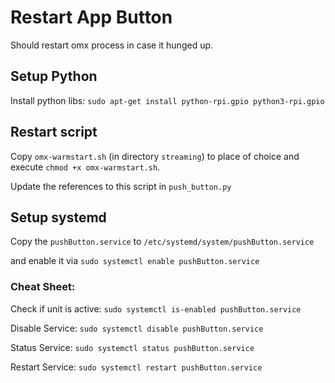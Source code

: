 # Restart App Button
Should restart omx process in case it hunged up.

## Setup Python
Install python libs:
`sudo apt-get install python-rpi.gpio python3-rpi.gpio`

## Restart script
Copy `omx-warmstart.sh` (in directory `streaming`) to place of choice and execute `chmod +x omx-warmstart.sh`.

Update the references to this script in `push_button.py`

## Setup systemd
Copy the `pushButton.service` to `/etc/systemd/system/pushButton.service`

and enable it via `sudo systemctl enable pushButton.service`

### Cheat Sheet:
Check if unit is active:  `sudo systemctl is-enabled pushButton.service`

Disable Service: `sudo systemctl disable pushButton.service`

Status Service: `sudo systemctl status pushButton.service`

Restart Service: `sudo systemctl restart pushButton.service`